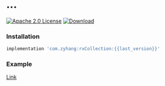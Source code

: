 # ...
[![Apache 2.0 License](https://img.shields.io/badge/license-Apache%202.0-blue.svg?style=flat)](http://www.apache.org/licenses/LICENSE-2.0.html)
[ ![Download](https://api.bintray.com/packages/zyhang/maven/rxCollection/images/download.svg) ](https://bintray.com/zyhang/maven/rxCollection/_latestVersion)

### Installation
```groovy
implementation 'com.zyhang:rxCollection:{{last_version}}'
```

### Example
[Link](https://github.com/izyhang/RxCollection/tree/master/blob/example/src/main/java/com/zyhang/rxCollection/MainActivity.kt)
